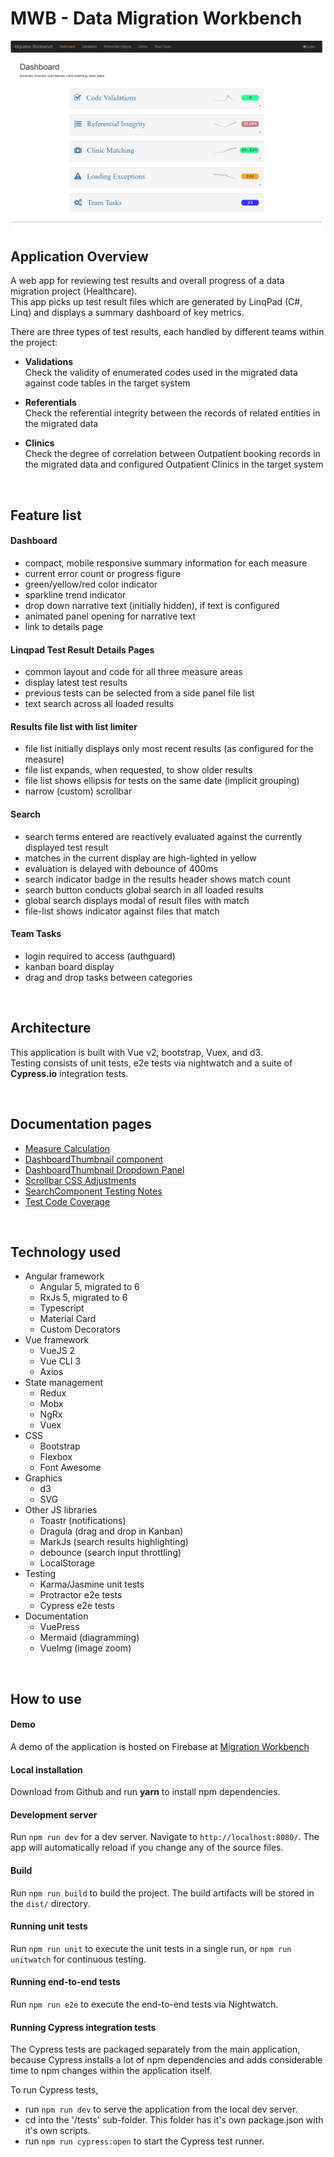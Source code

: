 # MWB - Data Migration Workbench

![dashboard](static/docs/images/Dashboard.jpg)

## **Application Overview**

A web app for reviewing test results and overall progress of a data migration project (Healthcare).  
This app picks up test result files which are generated by LinqPad (C#, Linq) and displays a summary dashboard of key metrics.

There are three types of test results, each handled by different teams within the project:  

- **Validations**  
  Check the validity of enumerated codes used in the migrated data against code tables in the target system  

- **Referentials**  
  Check the referential integrity between the records of related entities in the migrated data  

- **Clinics**  
  Check the degree of correlation between Outpatient booking records in the migrated data and configured Outpatient Clinics in the target system  

<br/>

## **Feature list**

#### Dashboard

- compact, mobile responsive summary information for each measure
- current error count or progress figure
- green/yellow/red color indicator
- sparkline trend indicator
- drop down narrative text (initially hidden), if text is configured
- animated panel opening for narrative text
- link to details page

#### Linqpad Test Result Details Pages  

- common layout and code for all three measure areas
- display latest test results
- previous tests can be selected from a side panel file list
- text search across all loaded results

#### Results file list with list limiter  

- file list initially displays only most recent results (as configured for the measure)
- file list expands, when requested, to show older results
- file list shows ellipsis for tests on the same date (implicit grouping)
- narrow (custom) scrollbar

#### Search  

- search terms entered are reactively evaluated against the currently displayed test result
- matches in the current display are high-lighted in yellow
- evaluation is delayed with debounce of 400ms
- search indicator badge in the results header shows match count
- search button conducts global search in all loaded results
- global search displays modal of result files with match
- file-list shows indicator against files that match

#### Team Tasks  

- login required to access (authguard)
- kanban board display
- drag and drop tasks between categories

<br/>

## **Architecture**

This application is built with Vue v2, bootstrap, Vuex, and d3.  
Testing consists of unit tests, e2e tests via nightwatch and a suite of **Cypress.io** integration tests.

<br/>

## **Documentation pages**  
  
- [Measure Calculation](./static/docs/measure-calculation.md)
- [DashboardThumbnail component](./static/docs/dashboard-thumbnail.md)
- [DashboardThumbnail Dropdown Panel](./static/docs/narrative-dropdown-panel.md)
- [Scrollbar CSS Adjustments](./static/docs/scrollbar-css-adjustments.md)
- [SearchComponent Testing Notes](./static/docs/search.component-tests.md)
- [Test Code Coverage](./static/docs/code-coverage.md)

<br/>

## **Technology used**

- Angular framework
  - Angular 5, migrated to 6
  - RxJs 5, migrated to 6
  - Typescript
  - Material Card
  - Custom Decorators
- Vue framework
  - VueJS 2
  - Vue CLI 3
  - Axios
- State management
  - Redux
  - Mobx
  - NgRx
  - Vuex
- CSS
  - Bootstrap
  - Flexbox
  - Font Awesome
- Graphics
  - d3
  - SVG
- Other JS libraries
  - Toastr (notifications)
  - Dragula (drag and drop in Kanban)
  - MarkJs (search results highlighting)
  - debounce (search input throttling)
  - LocalStorage
- Testing
  - Karma/Jasmine unit tests
  - Protractor e2e tests
  - Cypress e2e tests
- Documentation
  - VuePress
  - Mermaid (diagramming)
  - VueImg (image zoom)

<br/>

## **How to use**

#### Demo

A demo of the application is hosted on Firebase at [Migration Workbench](https://migrationworkbench.firebaseapp.com)

#### Local installation  

Download from Github and run **yarn** to install npm dependencies.

#### Development server

Run `npm run dev` for a dev server. Navigate to `http://localhost:8080/`. The app will automatically reload if you change any of the source files.

#### Build

Run `npm run build` to build the project. The build artifacts will be stored in the `dist/` directory.

#### Running unit tests

Run `npm run unit` to execute the unit tests in a single run, or `npm run unitwatch` for continuous testing.

#### Running end-to-end tests

Run `npm run e2e` to execute the end-to-end tests via Nightwatch.  

#### Running Cypress integration tests

The Cypress tests are packaged separately from the main application, because Cypress installs a lot of npm dependencies and adds considerable time to npm changes within the application itself.

To run Cypress tests,  

- run `npm run dev` to serve the application from the local dev server.
- cd into the '/tests' sub-folder. This folder has it's own package.json with it's own scripts.
- run `npm run cypress:open` to start the Cypress test runner.
